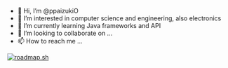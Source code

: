 - 👋 Hi, I’m @ppaizukiO
- 👀 I’m interested in computer science and engineering, also electronics
- 🌱 I’m currently learning Java frameworks and API
- 💞️ I’m looking to collaborate on ...
- 📫 How to reach me ...

[![roadmap.sh](https://api.roadmap.sh/v1-badge/tall/643ba283e2725773748eb77c?variant=dark)](https://roadmap.sh)

<!---
ppaizukiO/ppaizukiO is a ✨ special ✨ repository because its `README.md` (this file) appears on your GitHub profile.
You can click the Preview link to take a look at your changes.
--->

